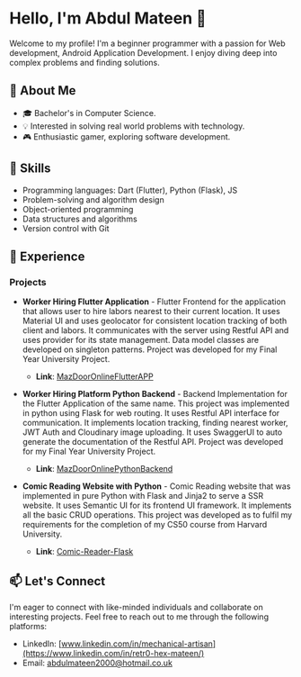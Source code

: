 # Hello, I'm Abdul Mateen 👋

Welcome to my profile! I'm a beginner programmer with a passion for  Web development, Android Application Development. I enjoy diving deep into complex problems and finding solutions.

## 🌱 About Me

- 🎓 Bachelor's in Computer Science.
- 💡 Interested in solving real world problems with technology.
- 🎮 Enthusiastic gamer, exploring software development.

## 🚀 Skills

- Programming languages: Dart (Flutter), Python (Flask), JS
- Problem-solving and algorithm design
- Object-oriented programming
- Data structures and algorithms
- Version control with Git

## 💼 Experience

### Projects

- **Worker Hiring Flutter Application** - Flutter Frontend for the application that allows user to hire labors nearest to their current location. It uses Material UI and uses geolocator for consistent location tracking of both client and labors. It communicates with the server using Restful API and uses provider for its state management. Data model classes are developed on singleton patterns. Project was developed for my Final Year University Project.
   - **Link**: [MazDoorOnlineFlutterAPP](https://github.com/RetR0-hex/MazDoorOnlineFlutterApp)

- **Worker Hiring Platform Python Backend** - Backend Implementation for the Flutter Application of the same name. This project was implemented in python using Flask for web routing. It uses Restful API interface for communication. It implements location tracking, finding nearest worker, JWT Auth and Cloudinary image uploading. It uses SwaggerUI to auto generate the documentation of the Restful API. Project was developed for my Final Year University Project.
   - **Link**: [MazDoorOnlinePythonBackend](https://github.com/RetR0-hex/MazdoorOnlinePythonBackend)

- **Comic Reading Website with Python** - Comic Reading website that was implemented in pure Python with Flask and Jinja2 to serve a SSR website. It uses Semantic UI for its frontend UI framework. It implements all the basic CRUD operations. This project was developed as to fulfil my requirements for the completion of my CS50 course from Harvard University.
  - **Link**: [Comic-Reader-Flask](https://github.com/RetR0-hex/Comic-Reader-Flask)


## 📫 Let's Connect

I'm eager to connect with like-minded individuals and collaborate on interesting projects. Feel free to reach out to me through the following platforms:

- LinkedIn: [www.linkedin.com/in/mechanical-artisan](https://www.linkedin.com/in/retr0-hex-mateen/)
- Email: abdulmateen2000@hotmail.co.uk
